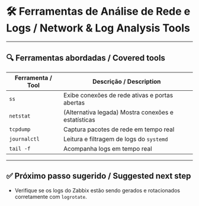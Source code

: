 # 🛠️ Ferramentas de Análise de Rede e Logs / Network & Log Analysis Tools

---

## 🔍 Ferramentas abordadas / Covered tools

| Ferramenta / Tool | Descrição / Description                                 |
|-------------------|----------------------------------------------------------|
| `ss`              | Exibe conexões de rede ativas e portas abertas           |
| `netstat`         | (Alternativa legada) Mostra conexões e estatísticas      |
| `tcpdump`         | Captura pacotes de rede em tempo real                    |
| `journalctl`      | Leitura e filtragem de logs do `systemd`                 |
| `tail -f`         | Acompanha logs em tempo real                             |

---

## ✅ Próximo passo sugerido / Suggested next step

- Verifique se os logs do Zabbix estão sendo gerados e rotacionados corretamente com `logrotate`.
